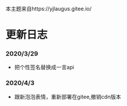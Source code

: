 本主题来自https://yjlaugus.gitee.io/




# 更新日志

### 2020/3/29

* 把个性签名替换成一言api

### 2020/4/3

* 跟新泡泡表情，重新部署在gitee,撤销cdn版本
